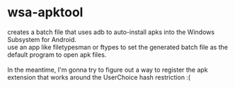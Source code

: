 # wsa-apktool
creates a batch file that uses adb to auto-install apks into the Windows Subsystem for Android.
<br>
use an app like filetypesman or ftypes to  set the generated batch file as the default program to open apk files.
<br><br>
In the meantime, I'm gonna try to figure out a way to register the apk extension that works around the UserChoice hash restriction :(
